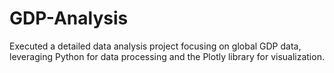 # GDP-Analysis
Executed a detailed data analysis project focusing on global GDP data, leveraging Python for data processing and the Plotly
library for visualization.
